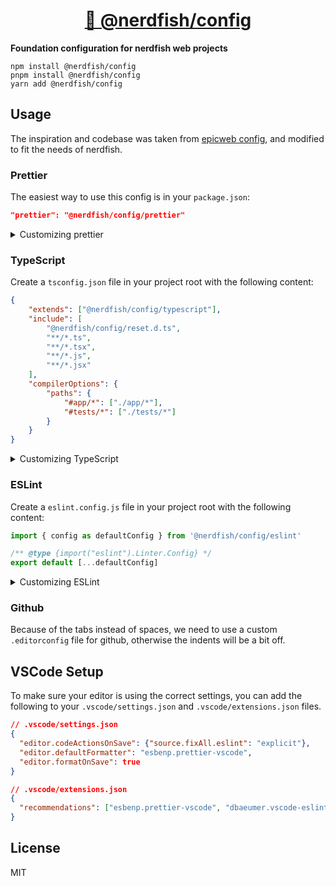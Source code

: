 <div>
  <h1 align="center"><a href="https://npm.im/@nerdfish/config">👮 @nerdfish/config</a></h1>
  <strong>
    Foundation configuration for nerdfish web projects
  </strong>

</div>

```
npm install @nerdfish/config
pnpm install @nerdfish/config
yarn add @nerdfish/config
```

## Usage

The inspiration and codebase was taken from [epicweb config](https://github.com/epicweb-dev/config), and modified to fit the needs of nerdfish.

### Prettier

The easiest way to use this config is in your `package.json`:

```json
"prettier": "@nerdfish/config/prettier"
```

<details>
  <summary>Customizing prettier</summary>

If you want to customize things, you should probably just copy/paste the
built-in config. But if you really want, you can override it using regular
JavaScript stuff.

Create a `.prettierrc.js` file in your project root with the following content:

```js
import defaultConfig from '@nerdfish/config/prettier'

/** @type {import("prettier").Options} */
export default {
	...defaultConfig,
	// .. your overrides here...
}
```

</details>

### TypeScript

Create a `tsconfig.json` file in your project root with the following content:

```json
{
	"extends": ["@nerdfish/config/typescript"],
	"include": [
		"@nerdfish/config/reset.d.ts",
		"**/*.ts",
		"**/*.tsx",
		"**/*.js",
		"**/*.jsx"
	],
	"compilerOptions": {
		"paths": {
			"#app/*": ["./app/*"],
			"#tests/*": ["./tests/*"]
		}
	}
}
```

<details>
  <summary>Customizing TypeScript</summary>

Learn more from
[the TypeScript docs here](https://www.typescriptlang.org/tsconfig/#extends).

</details>

### ESLint

Create a `eslint.config.js` file in your project root with the following
content:

```js
import { config as defaultConfig } from '@nerdfish/config/eslint'

/** @type {import("eslint").Linter.Config} */
export default [...defaultConfig]
```

<details>
  <summary>Customizing ESLint</summary>

Learn more from
[the Eslint docs here](https://eslint.org/docs/latest/extend/shareable-configs#overriding-settings-from-shareable-configs).

</details>

### Github

Because of the tabs instead of spaces, we need to use a custom `.editorconfig` file for github, otherwise the indents will be a bit off.


## VSCode Setup

To make sure your editor is using the correct settings, you can add the following to your `.vscode/settings.json` and `.vscode/extensions.json` files.

```json
// .vscode/settings.json​
{​
  "editor.codeActionsOnSave": {"source.fixAll.eslint": "explicit"},
  "editor.defaultFormatter": "esbenp.prettier-vscode",
  "editor.formatOnSave": true​
}
```

```json
// .vscode/extensions.json​
{
  "recommendations": ["esbenp.prettier-vscode", "dbaeumer.vscode-eslint"]
}
```

## License

MIT
